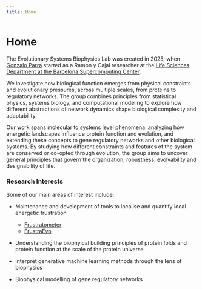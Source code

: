 ```yaml
---
title: Home
---
```


# <i class="fas fa-flask"></i>Home


The Evolutionary Systems Biophysics Lab was created in 2025, when [Gonzalo Parra](https://combine-lab.github.io/members/gonzalo-parra.html) started as a Ramon y Cajal researcher at the [Life Sciences Department at the Barcelona Supercomputing Center](https://www.bsc.es/discover-bsc/organisation/scientific-structure/life-sciences).

We investigate how biological function emerges from physical constraints and evolutionary pressures, across multiple scales, from proteins to regulatory networks. The group combines principles from statistical physics, systems biology, and computational modeling to explore how different abstractions of network dynamics shape biological complexity and adaptability.

Our work spans molecular to systems level phenomena: analyzing how energetic landscapes influence protein function and evolution, and extending these concepts to gene regulatory networks and other biological systems. By studying how different constraints and features of the system are conserved or co-opted through evolution, the group aims to uncover general principles that govern the organization, robustness, evolvability and designability of life.

### Research Interests

Some of our main areas of interest include:

  * Maintenance and development of tools to localise and quantify local energetic frustration
    * [Frustratometer](http://frustratometer.qb.fcen.uba.ar/)
    * [FrustraEvo](https://frustraevo.bsc.es/)
      
  * Understanding the biophyical building principles of protein folds and protein function at the scale of the protein universe
    
  * Interpret generative machine learning methods through the lens of biophysics

  * Biophysical modelling of gene regulatory networks
